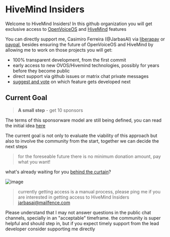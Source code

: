 # HiveMind Insiders

Welcome to HiveMind Insiders! In this github organization you will get exclusive access to [OpenVoiceOS](https://github.com/orgs/OpenVoiceOS) and [HiveMind](https://github.com/orgs/JarbasHiveMind) features

You can directly support me, Casimiro Ferreira (@JarbasAl) via [liberapay](https://liberapay.com/jarbasAI) or [paypal](https://paypal.me/AnaIsabelFerreira), besides ensuring the future of OpenVoiceOS and HiveMind by allowing me to work on those projects you will get:

- 100% transparent development, from the first commit
- early access to new OVOS/Hivemind technologies, possibly for years before they become public
- direct support via github issues or matrix chat private messages
- [suggest and vote](https://github.com/HiveMindInsiders/feature-requests) on which feature gets developed next


## Current Goal

> **A small step** - get 10 sponsors

The terms of this sponsorware model are still being defined, you can read the initial idea [here](https://github.com/HiveMindInsiders/.github/blob/main/sponsorware.md)

The current goal is not only to evaluate the viability of this approach but also to involve the community from the start, together we can decide the next steps

> for the foreseable future there is no minimum donation amount, pay what you want!

what's already waiting for you [behind the curtain](https://github.com/HiveMindInsiders/feature-tracker/issues)?

![image](https://github.com/user-attachments/assets/cb423aba-0015-49f8-885a-25c82a8d70e3)

> currently getting access is a manual process, please ping me if you are interested in getting access to HiveMind Insiders jarbasai@mailfence.com

Please understand that I may not answer questions in the public chat channels, specially in an "acceptable" timeframe. the community is super helpful and should step in, but if you expect timely support from the lead developer consider supporting me directly

